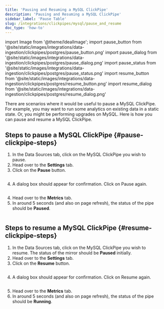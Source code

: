 ```yaml
---
title: 'Pausing and Resuming a MySQL ClickPipe'
description: 'Pausing and Resuming a MySQL ClickPipe'
sidebar_label: 'Pause Table'
slug: /integrations/clickpipes/mysql/pause_and_resume
doc_type: 'how-to'
---
```


import Image from '@theme/IdealImage';
import pause_button from '@site/static/images/integrations/data-ingestion/clickpipes/postgres/pause_button.png'
import pause_dialog from '@site/static/images/integrations/data-ingestion/clickpipes/postgres/pause_dialog.png'
import pause_status from '@site/static/images/integrations/data-ingestion/clickpipes/postgres/pause_status.png'
import resume_button from '@site/static/images/integrations/data-ingestion/clickpipes/postgres/resume_button.png'
import resume_dialog from '@site/static/images/integrations/data-ingestion/clickpipes/postgres/resume_dialog.png'

There are scenarios where it would be useful to pause a MySQL ClickPipe. For example, you may want to run some analytics on existing data in a static state. Or, you might be performing upgrades on MySQL. Here is how you can pause and resume a MySQL ClickPipe.

## Steps to pause a MySQL ClickPipe {#pause-clickpipe-steps}

1. In the Data Sources tab, click on the MySQL ClickPipe you wish to pause.
2. Head over to the **Settings** tab.
3. Click on the **Pause** button.

<Image img={pause_button} border size="md"/>

4. A dialog box should appear for confirmation. Click on Pause again.

<Image img={pause_dialog} border size="md"/>

4. Head over to the **Metrics** tab.
5. In around 5 seconds (and also on page refresh), the status of the pipe should be **Paused**.

<Image img={pause_status} border size="md"/>

## Steps to resume a MySQL ClickPipe {#resume-clickpipe-steps}
1. In the Data Sources tab, click on the MySQL ClickPipe you wish to resume. The status of the mirror should be **Paused** initially.
2. Head over to the **Settings** tab.
3. Click on the **Resume** button.

<Image img={resume_button} border size="md"/>

4. A dialog box should appear for confirmation. Click on Resume again.

<Image img={resume_dialog} border size="md"/>

5. Head over to the **Metrics** tab.
6. In around 5 seconds (and also on page refresh), the status of the pipe should be **Running**.

